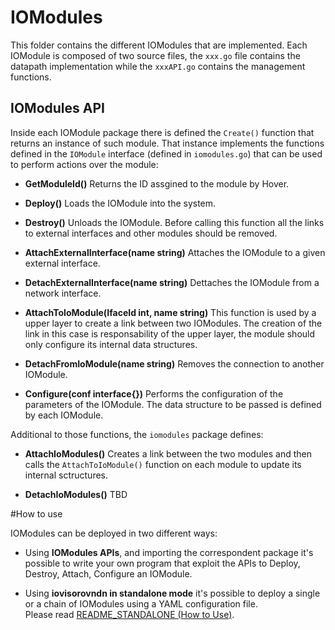 # IOModules

This folder contains the different IOModules that are implemented.
Each IOModule is composed of two source files, the `xxx.go` file contains the datapath implementation while the `xxxAPI.go` contains the management functions.

## IOModules API

Inside each IOModule package there is defined the `Create()` function that returns an instance of such module. That instance implements the functions defined in the `IOModule` interface (defined in `iomodules.go`) that can be used to perform actions over the module:

- **GetModuleId()**
Returns the ID assgined to the module by Hover.

- **Deploy()**
Loads the IOModule into the system.

- **Destroy()**
Unloads the IOModule.
Before calling this function all the links to external interfaces and other modules should be removed.

- **AttachExternalInterface(name string)**
Attaches the IOModule to a given external interface.

- **DetachExternalInterface(name string)**
Dettaches the IOModule from a network interface.

- **AttachToIoModule(IfaceId int, name string)**
This function is used by a upper layer to create a link between two IOModules. The creation of the link in this case is responsability of the upper layer, the module should only configure its internal data structures.

- **DetachFromIoModule(name string)**
Removes the connection to another IOModule.

- **Configure(conf interface{})**
Performs the configuration of the parameters of the IOModule.
The data structure to be passed is defined by each IOModule.

Additional to those functions, the `iomodules` package defines:

- **AttachIoModules()**
Creates a link between the two modules and then calls the `AttachToIoModule()` function on each module to update its internal sctructures.

- **DetachIoModules()**
TBD

#How to use

IOModules can be deployed in two different ways:

  * Using **IOModules APIs**, and importing the correspondent package it's possible to write your own program that exploit the APIs to Deploy, Destroy, Attach, Configure an IOModule.

  * Using **iovisorovndn in standalone mode** it's possible to deploy a single or a chain of IOModules using a YAML configuration file.  
  Please read [README_STANDALONE (How to Use)](./../README_STANDALONE.md#how-to-use).

